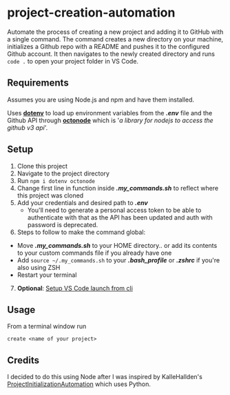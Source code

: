 # project-creation-automation

Automate the process of creating a new project and adding it to GitHub with a single command.
The command creates a new directory on your machine, initializes a Github repo with a README and pushes it to the configured Github account.
It then navigates to the newly created directory and runs `code .` to open your project folder in VS Code.

## Requirements

Assumes you are using Node.js and npm and have them installed.

Uses [**dotenv**](https://www.npmjs.com/package/dotenv) to load up environment variables from the **_.env_** file and the Github API through [**octonode**](https://www.npmjs.com/package/octonode) which is '_a library for nodejs to access the github v3 api_'.

## Setup

1. Clone this project
2. Navigate to the project directory
3. Run `npm i dotenv octonode`
4. Change first line in function inside **_.my_commands.sh_** to reflect where this project was cloned
5. Add your credentials and desired path to **_.env_**
   - You'll need to generate a personal access token to be able to authenticate with that as the API has been updated and auth with password is deprecated.
6. Steps to follow to make the command global:

- Move **_.my_commands.sh_** to your HOME directory.. or add its contents to your custom commands file if you already have one
- Add `source ~/.my_commands.sh` to your **_.bash_profile_** or **_.zshrc_** if you're also using ZSH
- Restart your terminal

7. **Optional**: [Setup VS Code launch from cli](https://code.visualstudio.com/docs/setup/mac)

## Usage

From a terminal window run

```
create <name of your project>
```

## Credits

I decided to do this using Node after I was inspired by KalleHallden's [ProjectInitializationAutomation](https://github.com/KalleHallden/ProjectInitializationAutomation) which uses Python.
